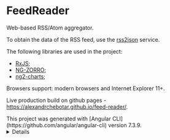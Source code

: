 # FeedReader

Web-based RSS/Atom aggregator.

To obtain the data of the RSS feed, use the [rss2json](https://rss2json.com) service.

The following libraries are used in the project:
- [RxJS](https://github.com/ReactiveX/rxjs);
- [NG-ZORRO](https://github.com/NG-ZORRO/ng-zorro-antd);
- [ng2-charts](https://github.com/valor-software/ng2-charts);

Browsers support: modern browsers and Internet Explorer 11+.

Live production build on github pages - https://alexandrchebotar.github.io/feed-reader/.

<summary>
  This project was generated with [Angular CLI](https://github.com/angular/angular-cli) version 7.3.9.
</summary>

<details>
## Development server

Run `ng serve` for a dev server. Navigate to `http://localhost:4200/`. The app will automatically reload if you change any of the source files.

## Code scaffolding

Run `ng generate component component-name` to generate a new component. You can also use `ng generate directive|pipe|service|class|guard|interface|enum|module`.

## Build

Run `ng build` to build the project. The build artifacts will be stored in the `dist/` directory. Use the `--prod` flag for a production build.

## Running unit tests

Run `ng test` to execute the unit tests via [Karma](https://karma-runner.github.io).

## Running end-to-end tests

Run `ng e2e` to execute the end-to-end tests via [Protractor](http://www.protractortest.org/).

## Further help

To get more help on the Angular CLI use `ng help` or go check out the [Angular CLI README](https://github.com/angular/angular-cli/blob/master/README.md).
</details>

